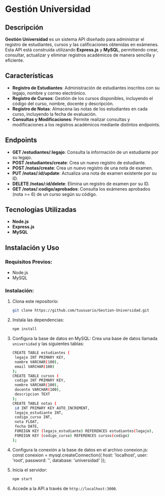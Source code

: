 # Gestión Universidad

## Descripción
**Gestión Universidad** es un sistema API diseñado para administrar el registro de estudiantes, cursos y las calificaciones obtenidas en exámenes. Esta API está construida utilizando **Express.js** y **MySQL**, permitiendo crear, consultar, actualizar y eliminar registros académicos de manera sencilla y eficiente.

## Características
- **Registro de Estudiantes**: Administración de estudiantes inscritos con su legajo, nombre y correo electrónico.
- **Registro de Cursos**: Gestión de los cursos disponibles, incluyendo el código del curso, nombre, docente y descripción.
- **Registro de Notas**: Almacena las notas de los estudiantes en cada curso, incluyendo la fecha de evaluación.
- **Consultas y Modificaciones**: Permite realizar consultas y modificaciones a los registros académicos mediante distintos endpoints.

## Endpoints

- **GET /estudiantes/:legajo**: Consulta la información de un estudiante por su legajo.
- **POST /estudiantes/create**: Crea un nuevo registro de estudiante.
- **POST /notas/create**: Crea un nuevo registro de una nota de examen.
- **PUT /notas/:id/update**: Actualiza una nota de examen existente por su ID.
- **DELETE /notas/:id/delete**: Elimina un registro de examen por su ID.
- **GET /notas/:codigo/aprobados**: Consulta los exámenes aprobados (nota >= 6) de un curso según su código.

## Tecnologías Utilizadas
- **Node.js**
- **Express.js**
- **MySQL**

## Instalación y Uso

### Requisitos Previos:
- Node.js
- MySQL

### Instalación:

1. Clona este repositorio:
   ```bash
   git clone https://github.com/tuusuario/Gestion-Universidad.git

2. Instala las dependencias:
   ```bash
   npm install

3. Configura la base de datos en MySQL:
   Crea una base de datos llamada `universidad` y las siguientes tablas:
   ```bash
   CREATE TABLE estudiantes (
    legajo INT PRIMARY KEY,
    nombre VARCHAR(100),
    email VARCHAR(100)
   );
   CREATE TABLE cursos (
    codigo INT PRIMARY KEY,
    nombre VARCHAR(100),
    docente VARCHAR(100),
    descripcion TEXT
   );
   CREATE TABLE notas (
    id INT PRIMARY KEY AUTO_INCREMENT,
    legajo_estudiante INT,
    codigo_curso INT,
    nota FLOAT,
    fecha DATE,
    FOREIGN KEY (legajo_estudiante) REFERENCES estudiantes(legajo),
    FOREIGN KEY (codigo_curso) REFERENCES cursos(codigo)
   );

4. Configura la conexión a la base de datos en el archivo conexion.js:
const conexion = mysql.createConnection({
    host: 'localhost',
    user: 'root',
    password: '',
    database: 'universidad'
});

5. Inicia el servidor:
   ```bash
   npm start

6. Accede a la API a través de `http://localhost:3000`.
